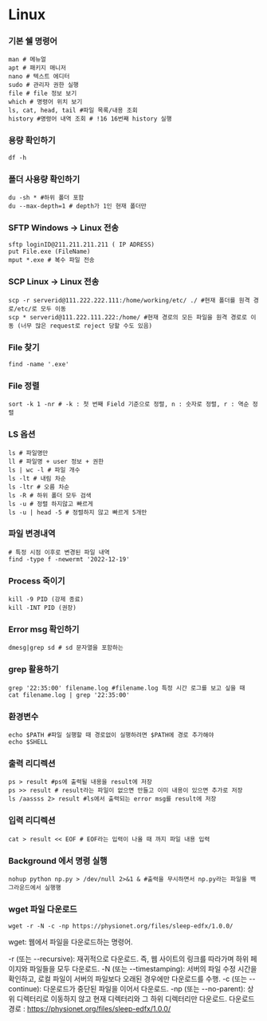 # Linux

### 기본 쉘 명령어

```
man # 메뉴얼
apt # 패키지 매니저
nano # 텍스트 에디터
sudo # 관리자 권한 실행
file # file 정보 보기
which # 명령어 위치 보기
ls, cat, head, tail #파일 목록/내용 조회 
history #명령어 내역 조회 # !16 16번째 history 실행
```

### 용량 확인하기
```
df -h
```

###  폴더 사용량 확인하기
```
du -sh * #하위 폴더 포함
du --max-depth=1 # depth가 1인 현재 폴더만 
```

### SFTP Windows -> Linux 전송

```
sftp loginID@211.211.211.211 ( IP ADRESS)
put File.exe (FileName)
mput *.exe # 복수 파일 전송
```

### SCP Linux -> Linux 전송

```
scp -r serverid@111.222.222.111:/home/working/etc/ ./ #현재 폴더를 원격 경로/etc/로 모두 이동
scp * serverid@111.222.111.222:/home/ #현재 경로의 모든 파일을 원격 경로로 이동 (너무 많은 request로 reject 당할 수도 있음)
```

### File 찾기

```
find -name '.exe'
```

### File 정렬

```
sort -k 1 -nr # -k : 첫 번째 Field 기준으로 정렬, n : 숫자로 정렬, r : 역순 정렬
```

### LS 옵션

```
ls # 파일명만
ll # 파일명 + user 정보 + 권한
ls | wc -l # 파일 개수
ls -lt # 내림 차순
ls -ltr # 오름 차순
ls -R # 하위 폴더 모두 검색
ls -u # 정렬 하지않고 빠르게
ls -u | head -5 # 정렬하지 않고 빠르게 5개만
```

### 파일 변경내역

```
# 특정 시점 이후로 변경된 파일 내역
find -type f -newermt '2022-12-19'
```

### Process 죽이기

```
kill -9 PID (강제 종료)
kill -INT PID (권장)
```

### Error msg 확인하기

```
dmesg|grep sd # sd 문자열을 포함하는 
```

### grep 활용하기

```
grep '22:35:00' filename.log #filename.log 특정 시간 로그를 보고 싶을 때
cat filename.log | grep '22:35:00'
```

### 환경변수

```
echo $PATH #파일 실행할 때 경로없이 실행하려면 $PATH에 경로 추가해야 
echo $SHELL
```

### 출력 리디렉션

```
ps > result #ps에 출력될 내용을 result에 저장
ps >> result # result라는 파일이 없으면 만들고 이미 내용이 있으면 추가로 저장
ls /aassss 2> result #ls에서 출력되는 error msg를 result에 저장
```

### 입력 리디렉션

```
cat > result << EOF # EOF라는 입력이 나올 때 까지 파일 내용 입력
```

### Background 에서 명령 실행

```
nohup python np.py > /dev/null 2>&1 & #출력을 무시하면서 np.py라는 파일을 백그라운드에서 실행행

```

### wget 파일 다운로드

```
wget -r -N -c -np https://physionet.org/files/sleep-edfx/1.0.0/
```

wget: 웹에서 파일을 다운로드하는 명령어.

-r (또는 --recursive): 재귀적으로 다운로드. 즉, 웹 사이트의 링크를 따라가며 하위 페이지와 파일들을 모두 다운로드.
-N (또는 --timestamping): 서버의 파일 수정 시간을 확인하고, 로컬 파일이 서버의 파일보다 오래된 경우에만 다운로드를 수행.
-c (또는 --continue): 다운로드가 중단된 파일을 이어서 다운로드.
-np (또는 --no-parent): 상위 디렉터리로 이동하지 않고 현재 디렉터리와 그 하위 디렉터리만 다운로드.
다운로드 경로 : https://physionet.org/files/sleep-edfx/1.0.0/
